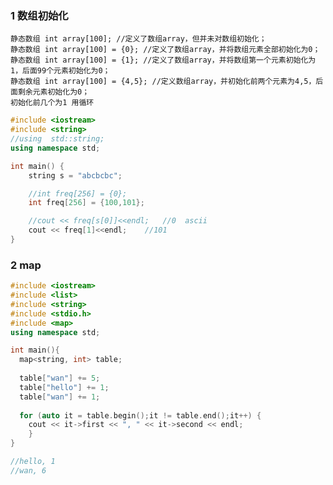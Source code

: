 ### 1 数组初始化

	静态数组 int array[100]; //定义了数组array，但并未对数组初始化；
	静态数组 int array[100] = {0}; //定义了数组array，并将数组元素全部初始化为0；
	静态数组 int array[100] = {1}; //定义了数组array，并将数组第一个元素初始化为1，后面99个元素初始化为0；
	静态数组 int array[100] = {4,5}; //定义数组array，并初始化前两个元素为4,5，后面剩余元素初始化为0；
	初始化前几个为1 用循环
```cpp
#include <iostream>
#include <string>
//using  std::string;
using namespace std;

int main() {
    string s = "abcbcbc";

    //int freq[256] = {0};
    int freq[256] = {100,101};

    //cout << freq[s[0]]<<endl;   //0  ascii
    cout << freq[1]<<endl;    //101
}
```

### 2 map
```cpp
#include <iostream>
#include <list>
#include <string>
#include <stdio.h>
#include <map>
using namespace std;

int main(){
  map<string, int> table;
	
  table["wan"] += 5;
  table["hello"] += 1;
  table["wan"] += 1;
	
  for (auto it = table.begin();it != table.end();it++) {
	cout << it->first << ", " << it->second << endl;
	}
}

//hello, 1
//wan, 6
```
